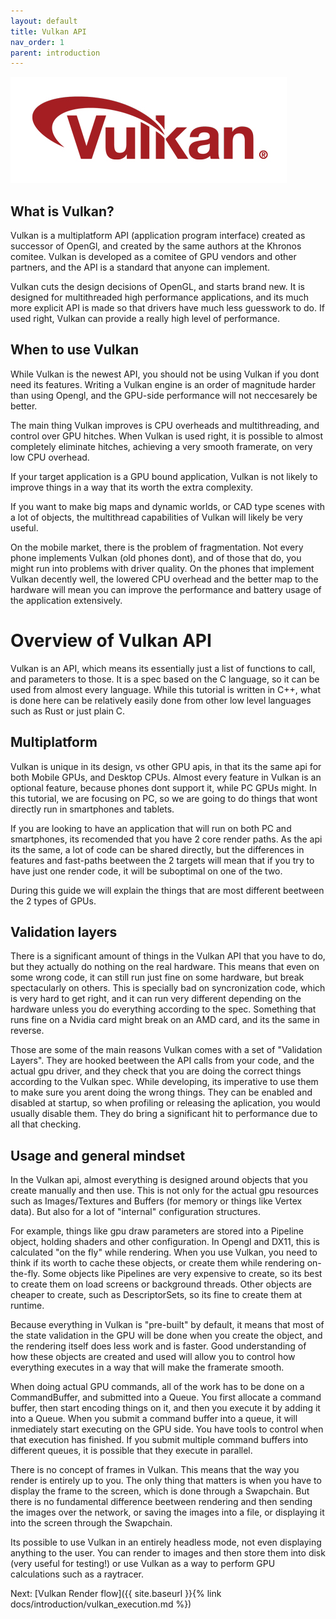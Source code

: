 ```yaml
---
layout: default
title: Vulkan API
nav_order: 1
parent: introduction
---
```


![VulkanLogo](/assets/images/Vulkan_170px_Dec16.jpg)

## What is Vulkan?

Vulkan is a multiplatform API (application program interface) created as successor of OpenGl, and created by the same authors at the Khronos comitee.
Vulkan is developed as a comitee of GPU vendors and other partners, and the API is a standard that anyone can implement.

Vulkan cuts the design decisions of OpenGL, and starts brand new. It is designed for multithreaded high performance applications, and its much more explicit API is made so that drivers have much less guesswork to do. If used right, Vulkan can provide a really high level of performance.


## When to use Vulkan

While Vulkan is the newest API, you should not be using Vulkan if you dont need its features.
Writing a Vulkan engine is an order of magnitude harder than using Opengl, and the GPU-side performance will not neccesarely be better.

The main thing Vulkan improves is CPU overheads and multithreading, and control over GPU hitches.
When Vulkan is used right, it is possible to almost completely eliminate hitches, achieving a very smooth framerate, on very low CPU overhead.

If your target application is a GPU bound application, Vulkan is not likely to improve things in a way that its worth the extra complexity.

If you want to make big maps and dynamic worlds, or CAD type scenes with a lot of objects, the multithread capabilities of Vulkan will likely be very useful.

On the mobile market, there is the problem of fragmentation. Not every phone implements Vulkan (old phones dont), and of those that do, you might run into problems with driver quality. On the phones that implement Vulkan decently well, the lowered CPU overhead and the better map to the hardware will mean you can improve the performance and battery usage of the application extensively.


# Overview of Vulkan API
Vulkan is an API, which means its essentially just a list of functions to call, and parameters to those.
It is a spec based on the C language, so it can be used from almost every language. While this tutorial is written in C++, what is done here can be relatively easily done from other low level languages such as Rust or just plain C.

## Multiplatform

Vulkan is unique in its design, vs other GPU apis, in that its the same api for both Mobile GPUs, and Desktop CPUs. Almost every feature in Vulkan is an optional feature, because phones dont support it, while PC GPUs might. In this tutorial, we are focusing on PC, so we are going to do things that wont directly run in smartphones and tablets.

If you are looking to have an application that will run on both PC and smartphones, its recomended that you have 2 core render paths. As the api its the same, a lot of code can be shared directly, but the differences in features and fast-paths beetween the 2 targets will mean that if you try to have just one render code, it will be suboptimal on one of the two. 

During this guide we will explain the things that are most different beetween the 2 types of GPUs.

## Validation layers

There is a significant amount of things in the Vulkan API that you have to do, but they actually do nothing on the real hardware. This means that even on some wrong code, it can still run just fine on some hardware, but break spectacularly on others. This is specially bad on syncronization code, which is very hard to get right, and it can run very different depending on the hardware unless you do everything according to the spec. Something that runs fine on a Nvidia card might break on an AMD card, and its the same in reverse.

Those are some of the main reasons Vulkan comes with a set of "Validation Layers". They are hooked beetween the API calls from your code, and the actual gpu driver, and they check that you are doing the correct things according to the Vulkan spec. While developing, its imperative to use them to make sure you arent doing the wrong things. They can be enabled and disabled at startup, so when profiling or releasing the aplication, you would usually disable them. They do bring a significant hit to performance due to all that checking. 

## Usage and general mindset
In the Vulkan api, almost everything is designed around objects that you create manually and then use. This is not only for the actual gpu resources such as Images/Textures and Buffers (for memory or things like Vertex data). But also for a lot of "internal" configuration structures.

For example, things like gpu draw parameters are stored into a Pipeline object, holding shaders and other configuration. In Opengl and DX11, this is calculated "on the fly" while rendering.
When  you use Vulkan, you need to think if its worth to cache these objects, or create them while rendering on-the-fly. Some objects like Pipelines are very expensive to create, so its best to create them on load screens or background threads. Other objects are cheaper to create, such as DescriptorSets, so its fine to create them at runtime.

Because everything in Vulkan is "pre-built" by default, it means that most of the state validation in the GPU will be done when you create the object, and the rendering itself does less work and is faster. Good understanding of how these objects are created and used will allow you to control how everything executes in a way that will make the framerate smooth.

When doing actual GPU commands, all of the work has to be done on a CommandBuffer, and submitted into a Queue. You first allocate a command buffer, then start encoding things on it, and then you execute it by adding it into a Queue. When you submit a command buffer into a queue, it will inmediately start executing on the GPU side. You have tools to control when that execution has finished. If you submit multiple command buffers into different queues, it is possible that they execute in parallel. 

There is no concept of frames in Vulkan. This means that the way you render is entirely up to you. The only thing that matters is when you have to display the frame to the screen, which is done through a Swapchain. But there is no fundamental difference beetween rendering and then sending the images over the network, or saving the images into a file, or displaying it into the screen through the Swapchain.

Its possible to use Vulkan in an entirely headless mode, not even displaying anything to the user. You can render to images and then store them into disk (very useful for testing!) or  use Vulkan as a way to perform GPU calculations such as a raytracer.

Next: [Vulkan Render flow]({{ site.baseurl }}{% link docs/introduction/vulkan_execution.md %})